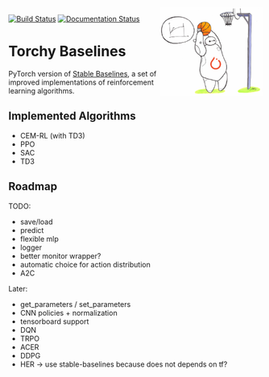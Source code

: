 <img src="docs/\_static/img/logo.png" align="right" width="40%"/>

[![Build Status](https://travis-ci.com/hill-a/stable-baselines.svg?branch=master)](https://travis-ci.com/hill-a/stable-baselines) [![Documentation Status](https://readthedocs.org/projects/stable-baselines/badge/?version=master)](https://stable-baselines.readthedocs.io/en/master/?badge=master)

# Torchy Baselines

PyTorch version of [Stable Baselines](https://github.com/hill-a/stable-baselines), a set of improved implementations of reinforcement learning algorithms.

## Implemented Algorithms

- CEM-RL (with TD3)
- PPO
- SAC
- TD3


## Roadmap

TODO:
- save/load
- predict
- flexible mlp
- logger
- better monitor wrapper?
- automatic choice for action distribution
- A2C

Later:
- get_parameters / set_parameters
- CNN policies + normalization
- tensorboard support
- DQN
- TRPO
- ACER
- DDPG
- HER -> use stable-baselines because does not depends on tf?
